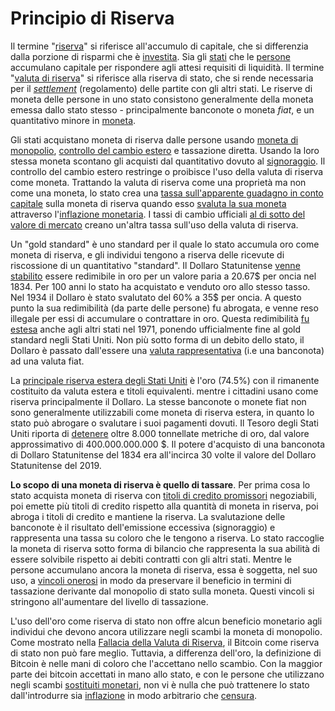 # Principio di Riserva



Il termine "[riserva]()" si riferisce all'accumulo di capitale, che si differenzia dalla porzione di risparmi che è [investita](). Sia gli [stati]() che le [persone]() accumulano capitale per rispondere agli attesi requisiti di liquidità. Il termine "[valuta di riserva]()" si riferisce alla riserva di stato, che si rende necessaria per il [_settlement_]() (regolamento) delle partite con gli altri stati. Le riserve di moneta delle persone in uno stato consistono generalmente della moneta emessa dallo stato stesso - principalmente banconote o moneta _fiat_, e un quantitativo minore in [moneta](). 

Gli stati acquistano moneta di riserva dalle persone usando [moneta di monopolio](), [controllo del cambio estero]() e tassazione diretta. Usando la loro stessa moneta scontano gli acquisti dal quantitativo dovuto al [signoraggio](). Il controllo del cambio estero restringe o proibisce l'uso della valuta di riserva come moneta. Trattando la valuta di riserva come una proprietà ma non come una moneta, lo stato crea una [tassa sull'apparente guadagno in conto capitale]() sulla moneta di riserva quando esso [svaluta la sua moneta]() attraverso l'[inflazione monetaria](). I tassi di cambio ufficiali [al di sotto del valore di mercato]() creano un'altra tassa sull'uso della valuta di riserva.

Un "gold standard" è uno standard per il quale lo stato accumula oro come moneta di riserva, e gli individui tengono a riserva delle ricevute di riscossione di un quantitativo "standard". Il Dollaro Statunitense [venne stabilito]() essere redimibile in oro per un valore paria a 20.67$ per oncia nel 1834. Per 100 anni lo stato ha acquistato e venduto oro allo stesso tasso. Nel 1934 il Dollaro è stato svalutato del 60% a 35$ per oncia. A questo punto la sua redimibilità (da parte delle persone) fu abrogata, e venne reso illegale per essi di accumulare o contrattare in oro. Questa redimibilità [fu estesa]()  anche agli altri stati nel 1971, ponendo ufficialmente fine  al gold standard negli Stati Uniti. Non più sotto forma di un debito dello stato, il Dollaro è passato dall'essere una [valuta rappresentativa]() (i.e una banconota) ad una valuta fiat.

La [principale riserva estera degli Stati Uniti]() è l'oro (74.5%) con il rimanente costituito da valuta estera e titoli equivalenti. mentre i cittadini usano come riserva principalmente il Dollaro. La stesse banconote o monete fiat non sono generalmente utilizzabili come moneta di riserva estera, in quanto lo stato può abrogare o svalutare i suoi pagamenti dovuti. Il Tesoro degli Stati Uniti riporta di [detenere]()  oltre 8.000 tonnellate metriche di oro, dal valore approssimativo di 400.000.000.000 $. Il potere d'acquisto di una banconota di Dollaro Statunitense del 1834 era all'incirca 30 volte il valore del Dollaro Statunitense del 2019.

**Lo scopo di una moneta di riserva è quello di tassare**. Per prima cosa lo stato acquista moneta di riserva con [titoli di credito promissori]() negoziabili, poi emette più titoli di credito rispetto alla quantità di moneta in riserva, poi abroga i titoli di credito e mantiene la riserva. La svalutazione delle banconote è il risultato dell'emissione eccessiva (signoraggio) e rappresenta una tassa su coloro che le tengono a riserva. Lo stato raccoglie la moneta di riserva sotto forma di bilancio che rappresenta la sua abilità di essere solvibile rispetto ai debiti contratti con gli altri stati. Mentre le persone accumulano ancora la moneta di riserva, essa è soggetta, nel suo uso, a [vincoli onerosi]()  in modo da preservare il beneficio in termini di tassazione derivante dal monopolio di stato sulla moneta. Questi vincoli si stringono all'aumentare del livello di tassazione.

L'uso dell'oro come riserva di stato non offre alcun beneficio monetario agli individui che devono ancora utilizzare negli scambi la moneta di monopolio. Come mostrato nella [Fallacia della Valuta di Riserva](), il Bitcoin come riserva di stato non può fare meglio. Tuttavia, a differenza dell'oro, la definizione di Bitcoin è nelle mani di coloro che l'accettano nello scambio. Con la maggior parte dei bitcoin accettati in mano allo stato, e con le persone che utilizzano negli scambi [sostituiti monetari](), non vi è nulla che può trattenere lo stato dall'introdurre sia [inflazione]() in modo arbitrario che [censura]().



